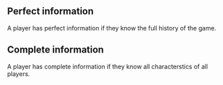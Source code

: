 ## Perfect information
A player has perfect information if they know the full history of the game.

## Complete information
A player has complete information if they know all characterstics of all players.